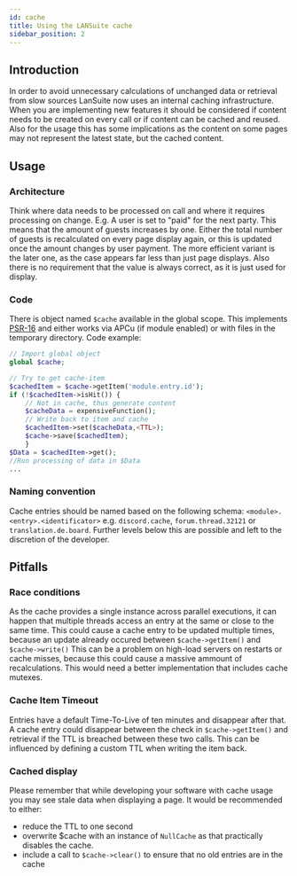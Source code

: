 ```yaml
---
id: cache
title: Using the LANSuite cache
sidebar_position: 2
---
```


## Introduction

In order to avoid unnecessary calculations of unchanged data or retrieval from slow sources LanSuite now uses an internal caching infrastructure.
When you are implementing new features it should be considered if content needs to be created on every call or if content can be cached and reused.
Also for the usage this has some implications as the content on some pages may not represent the latest state, but the cached content.

## Usage

### Architecture

Think where data needs to be processed on call and where it requires processing on change.
E.g. A user is set to "paid" for the next party. This means that the amount of guests increases by one.
Either the total number of guests is recalculated on every page display again, or this is updated once the amount changes by user payment.
The more efficient variant is the later one, as the case appears far less than just page displays.
Also there is no requirement that the value is always correct, as it is just used for display.

### Code

There is object named `$cache` available in the global scope.
This implements [PSR-16](https://www.php-fig.org/psr/psr-16/) and either works via APCu (if module enabled) or with files in the temporary directory.
Code example:

```php
// Import global object
global $cache;

// Try to get cache-item
$cachedItem = $cache->getItem('module.entry.id');
if (!$cachedItem->isHit()) {
    // Not in cache, thus generate content
    $cacheData = expensiveFunction();
    // Write back to item and cache
    $cachedItem->set($cacheData,<TTL>);
    $cache->save($cachedItem);
    }
$Data = $cachedItem->get();
//Run processing of data in $Data
...
```

### Naming convention

Cache entries should be named based on the following schema:
`<module>.<entry>.<identificator>`
e.g. `discord.cache`, `forum.thread.32121` or `translation.de.board`.
Further levels below this are possible and left to the discretion of the developer.

## Pitfalls

### Race conditions

As the cache provides a single instance across parallel executions, it can happen that multiple threads access an entry at the same or close to the same time.
This could cause a cache entry to be updated multiple times, because an update already occured between `$cache->getItem()` and `$cache->write()`
This can be a problem on high-load servers on restarts or cache misses, because this could cause a massive ammount of recalculations.
This would need a better implementation that includes cache mutexes.

### Cache Item Timeout

Entries have a default Time-To-Live of ten minutes and disappear after that.
A cache entry could disappear between the check in `$cache->getItem()` and retrieval if the TTL is breached between these two calls.
This can be influenced by defining a custom TTL when writing the item back.

### Cached display

Please remember that while developing your software with cache usage you may see stale data when displaying a page.
It would be recommended to either:
* reduce the TTL to one second
* overwrite $cache with an instance of `NullCache` as that practically disables the cache.
* include a call to `$cache->clear()` to ensure that no old entries are in the cache